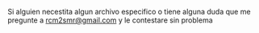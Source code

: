 Si alguien necestita algun archivo especifico o tiene alguna duda que me pregunte a rcm2smr@gmail.com y le contestare sin problema
